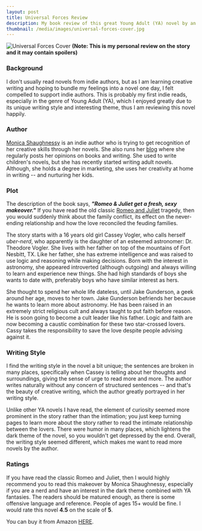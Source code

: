 ```yaml
---
layout: post
title: Universal Forces Review
description: My book review of this great Young Adult (YA) novel by an indie author
thumbnail: /media/images/universal-forces-cover.jpg
---
```

![Universal Forces Cover]({{baseurl}}/media/images/universal-forces-cover.jpg)
**(Note: This is my personal review on the story and it may contain spoilers)**

### Background

I don't usually read novels from indie authors, but as I am learning creative writing and hoping to bundle my feelings into a novel one day, I felt compelled to support indie authors. This is probably my first indie reads, especially in the genre of Young Adult (YA), which I enjoyed greatly due to its unique writing style and interesting theme, thus I am reviewing this novel happily.

### Author

[Monica Shaughnessy](http://www.monicashaughnessy.com/) is an indie author who is trying to get recognition of her creative skills through her novels. She also runs her [blog](https://monicashaughnessy.wordpress.com/) where she regularly posts her opinions on books and writing. She used to write children's novels, but she has recently started writing adult novels. Although, she holds a degree in marketing, she uses her creativity at home in writing -- and nurturing her kids.

### Plot

The description of the book says, ***"Romeo & Juliet get a fresh, sexy makeover."*** If you have read the old classic [Romeo and Juliet](http://en.wikipedia.org/wiki/Romeo_and_Juliet) tragedy, then you would suddenly think about the family conflict, its effect on the never-ending relationship and how the love reconciled the feuding families.

The story starts with a 16 years old girl Cassey Vogler, who calls herself *uber-nerd*, who apparently is the daughter of an esteemed astronomer: Dr. Theodore Vogler. She lives with her father on top of the mountains of Fort Nesbitt, TX. Like her father, she has extreme intelligence and was raised to use logic and reasoning while making decisions. Born with the interest in astronomy, she appeared introverted (although outgoing) and always willing to learn and experience new things. She had high standards of boys she wants to date with, preferably boys who have similar interest as hers.

She thought to spend her whole life dateless, until Jake Gunderson, a geek around her age, moves to her town. Jake Gunderson befriends her because he wants to learn more about astronomy. He has been raised in an extremely strict religious cult and always taught to put faith before reason. He is soon going to become a cult leader like his father. Logic and faith are now becoming a caustic combination for these two star-crossed lovers. Cassy takes the responsibility to save the love despite people advising against it.

### Writing Style

I find the writing style in the novel a bit unique; the sentences are broken in many places, specifically when Cassey is telling about her thoughts and surroundings, giving the sense of urge to read more and more. The author writes naturally without any concern of structured sentences -- and that's the beauty of creative writing, which the author greatly portrayed in her writing style.

Unlike other YA novels I have read, the element of curiosity seemed more prominent in the story rather than the intimation; you just keep turning pages to learn more about the story rather to read the intimate relationship between the lovers. There were humor in many places, which lightens the dark theme of the novel, so you wouldn't get depressed by the end. Overall, the writing style seemed different, which makes me want to read more novels by the author.

### Ratings

If you have read the classic Romeo and Juliet, then I would highly recommend you to read this makeover by Monica Shaughnessy, especially if you are a nerd and have an interest in the dark theme combined with YA fantasies. The readers should be matured enough, as there is some offensive language and reference. People of ages 15+ would be fine. I would rate this novel **4.5** on the scale of **5**.

You can buy it from Amazon [HERE](http://www.amazon.com/gp/product/B00A0WD25S/ref=as_li_tl?ie=UTF8&camp=1789&creative=9325&creativeASIN=B00A0WD25S&linkCode=as2&tag=danzia-20&linkId=KW5WHT6ONHFBYOJ4).
